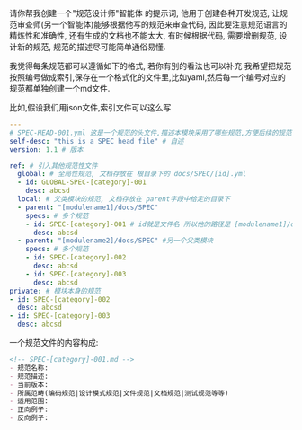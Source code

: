 请你帮我创建一个"规范设计师"智能体 的提示词, 他用于创建各种开发规范, 让规范审查师(另一个智能体)能够根据他写的规范来审查代码, 因此要注意规范语言的精炼性和准确性, 还有生成的文档也不能太大, 有时候根据代码, 需要增删规范, 设计新的规范, 规范的描述尽可能简单通俗易懂.

我觉得每条规范都可以遵循如下的格式, 若你有别的看法也可以补充
我希望把规范按照编号做成索引,保存在一个格式化的文件里,比如yaml,然后每一个编号对应的规范都单独创建一个md文件.

比如,假设我们用json文件,索引文件可以这么写
```yaml
---
# SPEC-HEAD-001.yml 这是一个规范的头文件,描述本模块采用了哪些规范,方便后续的规范性检查
self-desc: "this is a SPEC head file" # 自述
version: 1.1 # 版本

ref: # 引入其他规范性文件
  global: # 全局性规范, 文档存放在 根目录下的 docs/SPEC/[id].yml
  - id: GLOBAL-SPEC-[category]-001
    desc: abcsd
  local: # 父类模块的规范, 文档存放在 parent字段中给定的目录下
  - parent: "[modulename1]/docs/SPEC"
    specs: # 多个规范 
    - id: SPEC-[category]-001 # id就是文件名 所以他的路径是 [modulename1]/docs/SPEC/SPEC-[category]-001.md
      desc: abcsd
  - parent: "[modulename2]/docs/SPEC" #另一个父类模块
    specs: # 多个规范
    - id: SPEC-[category]-002
      desc: abcsd
    - id: SPEC-[category]-003
      desc: abcsd
private: # 模块本身的规范
- id: SPEC-[category]-002 
  desc: abcsd
- id: SPEC-[category]-003
  desc: abcsd
```

一个规范文件的内容构成:

```markdown
<!-- SPEC-[category]-001.md -->
- 规范名称:
- 规范描述:
- 当前版本:
- 所属范畴(编码规范|设计模式规范|文件规范|文档规范|测试规范等等)
- 适用范围:
- 正向例子:
- 反向例子:
```